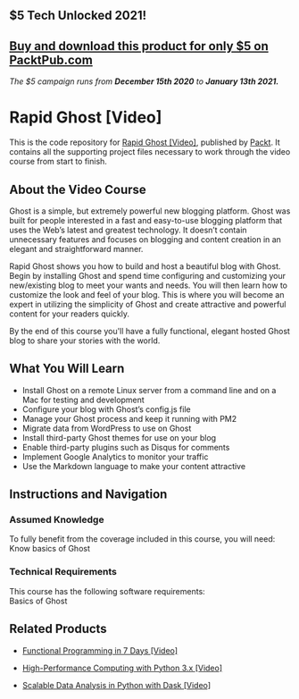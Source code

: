 ## $5 Tech Unlocked 2021!
[Buy and download this product for only $5 on PacktPub.com](https://www.packtpub.com/)
-----
*The $5 campaign         runs from __December 15th 2020__ to __January 13th 2021.__*

# Rapid Ghost [Video]
This is the code repository for [Rapid Ghost [Video]](https://www.packtpub.com/web-development/rapid-ghost-video?utm_source=github&utm_medium=repository&utm_campaign=9781783552993), published by [Packt](https://www.packtpub.com/?utm_source=github). It contains all the supporting project files necessary to work through the video course from start to finish.
## About the Video Course
Ghost is a simple, but extremely powerful new blogging platform. Ghost was built for people interested in a fast and easy-to-use blogging platform that uses the Web’s latest and greatest technology. It doesn’t contain unnecessary features and focuses on blogging and content creation in an elegant and straightforward manner. 

Rapid Ghost shows you how to build and host a beautiful blog with Ghost. Begin by installing Ghost and spend time configuring and customizing your new/existing blog to meet your wants and needs. You will then learn how to customize the look and feel of your blog. This is where you will become an expert in utilizing the simplicity of Ghost and create attractive and powerful content for your readers quickly.

By the end of this course you'll have a fully functional, elegant hosted Ghost blog to share your stories with the world.



<H2>What You Will Learn</H2>
<DIV class=book-info-will-learn-text>
<UL>
<LI>Install Ghost on a remote Linux server from a command line and on a Mac for testing and development 
<LI>Configure your blog with Ghost’s config.js file 
<LI>Manage your Ghost process and keep it running with PM2 
<LI>Migrate data from WordPress to use on Ghost 
<LI>Install third-party Ghost themes for use on your blog 
<LI>Enable third-party plugins such as Disqus for comments 
<LI>Implement Google Analytics to monitor your traffic 
<LI>Use the Markdown language to make your content attractive </LI></UL></DIV>

## Instructions and Navigation
### Assumed Knowledge
To fully benefit from the coverage included in this course, you will need:<br/>
Know basics of Ghost
### Technical Requirements
This course has the following software requirements:<br/>
Basics of Ghost

## Related Products
* [Functional Programming in 7 Days [Video]](https://www.packtpub.com/application-development/functional-programming-7-days-video?utm_source=github&utm_medium=repository&utm_campaign=9781788990295)

* [High-Performance Computing with Python 3.x [Video]](https://www.packtpub.com/application-development/high-performance-computing-python-3x-video?utm_source=github&utm_medium=repository&utm_campaign=9781789956252)

* [Scalable Data Analysis in Python with Dask [Video]](https://www.packtpub.com/web-development/scalable-data-analysis-python-dask-video?utm_source=github&utm_medium=repository&utm_campaign=9781789808926)

